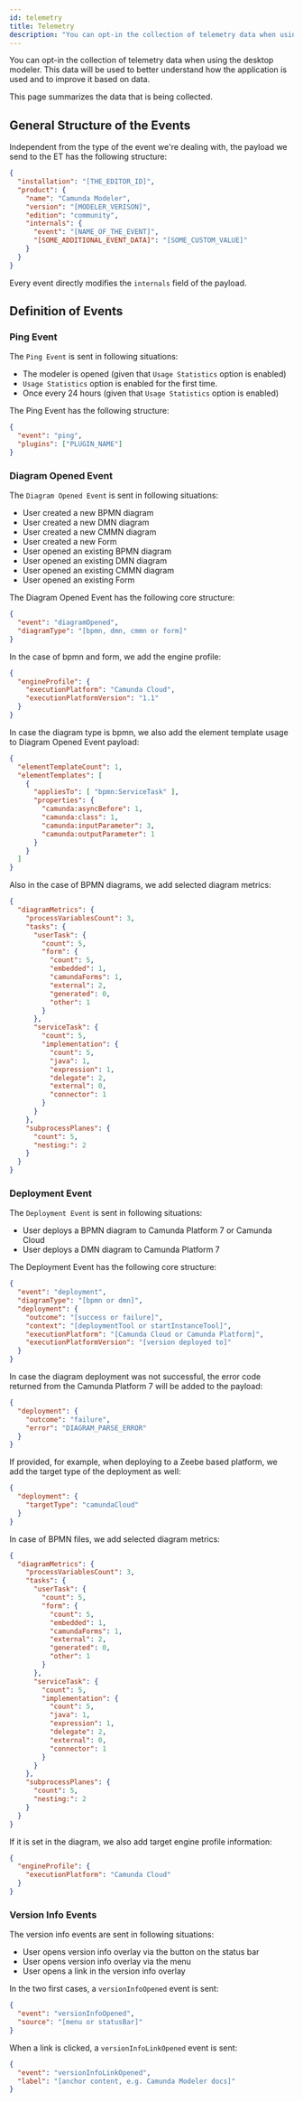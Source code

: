 ```yaml
---
id: telemetry
title: Telemetry
description: "You can opt-in the collection of telemetry data when using the desktop modeler. This data will be used to better understand how the application is used and to improve it based on data."
---
```


You can opt-in the collection of telemetry data when using the desktop modeler. This data will be used to better understand how the application is used and to improve it based on data.

This page summarizes the data that is being collected.

## General Structure of the Events
Independent from the type of the event we're dealing with, the payload we send to the ET has the following structure:
```json
{
  "installation": "[THE_EDITOR_ID]",
  "product": {
    "name": "Camunda Modeler",
    "version": "[MODELER_VERISON]",
    "edition": "community",
    "internals": {
      "event": "[NAME_OF_THE_EVENT]",
      "[SOME_ADDITIONAL_EVENT_DATA]": "[SOME_CUSTOM_VALUE]"
    }
  }
}
```

Every event directly modifies the `internals` field of the payload.

## Definition of Events

### Ping Event
The `Ping Event` is sent in following situations:

 - The modeler is opened (given that `Usage Statistics` option is enabled)
 - `Usage Statistics` option is enabled for the first time.
 - Once every 24 hours (given that `Usage Statistics` option is enabled)

The Ping Event has the following structure:
```json
{
  "event": "ping",
  "plugins": ["PLUGIN_NAME"]
}
```

### Diagram Opened Event
The `Diagram Opened Event` is sent in following situations:

 - User created a new BPMN diagram
 - User created a new DMN diagram
 - User created a new CMMN diagram
 - User created a new Form
 - User opened an existing BPMN diagram
 - User opened an existing DMN diagram
 - User opened an existing CMMN diagram
 - User opened an existing Form

The Diagram Opened Event has the following core structure:
```json
{
  "event": "diagramOpened",
  "diagramType": "[bpmn, dmn, cmmn or form]"
}
```

In the case of bpmn and form, we add the engine profile:

```json
{
  "engineProfile": {
    "executionPlatform": "Camunda Cloud",
    "executionPlatformVersion": "1.1"
  }
}
```

In case the diagram type is bpmn, we also add the element template usage to
Diagram Opened Event payload:

```json
{
  "elementTemplateCount": 1,
  "elementTemplates": [
    {
      "appliesTo": [ "bpmn:ServiceTask" ],
      "properties": {
        "camunda:asyncBefore": 1,
        "camunda:class": 1,
        "camunda:inputParameter": 3,
        "camunda:outputParameter": 1
      }
    }
  ]
}
```

Also in the case of BPMN diagrams, we add selected diagram metrics:

```json
{
  "diagramMetrics": {
    "processVariablesCount": 3,
    "tasks": {
      "userTask": {
        "count": 5,
        "form": {
          "count": 5,
          "embedded": 1,
          "camundaForms": 1,
          "external": 2,
          "generated": 0,
          "other": 1
        }
      },
      "serviceTask": {
        "count": 5,
        "implementation": {
          "count": 5,
          "java": 1,
          "expression": 1,
          "delegate": 2,
          "external": 0,
          "connector": 1
        }
      }
    },
    "subprocessPlanes": {
      "count": 5,
      "nesting:": 2
    }
  }
}
```


### Deployment Event
The `Deployment Event` is sent in following situations:

 - User deploys a BPMN diagram to Camunda Platform 7 or Camunda Cloud
 - User deploys a DMN diagram to Camunda Platform 7

The Deployment Event has the following core structure:
```json
{
  "event": "deployment",
  "diagramType": "[bpmn or dmn]",
  "deployment": {
    "outcome": "[success or failure]",
    "context": "[deploymentTool or startInstanceTool]",
    "executionPlatform": "[Camunda Cloud or Camunda Platform]",
    "executionPlatformVersion": "[version deployed to]"
  }
}
```

In case the diagram deployment was not successful, the error code returned from the Camunda Platform 7 will be added to the payload:

```json
{
  "deployment": {
    "outcome": "failure",
    "error": "DIAGRAM_PARSE_ERROR"
  }
}
```

If provided, for example, when deploying to a Zeebe based platform, we add the target type of the deployment as well:

```json
{
  "deployment": {
    "targetType": "camundaCloud"
  }
}
```

In case of BPMN files, we add selected diagram metrics:

```json
{
  "diagramMetrics": {
    "processVariablesCount": 3,
    "tasks": {
      "userTask": {
        "count": 5,
        "form": {
          "count": 5,
          "embedded": 1,
          "camundaForms": 1,
          "external": 2,
          "generated": 0,
          "other": 1
        }
      },
      "serviceTask": {
        "count": 5,
        "implementation": {
          "count": 5,
          "java": 1,
          "expression": 1,
          "delegate": 2,
          "external": 0,
          "connector": 1
        }
      }
    },
    "subprocessPlanes": {
      "count": 5,
      "nesting:": 2
    }
  }
}
```

If it is set in the diagram, we also add target engine profile information:

```json
{
  "engineProfile": {
    "executionPlatform": "Camunda Cloud"
  }
}
```


### Version Info Events

The version info events are sent in following situations:

 - User opens version info overlay via the button on the status bar
 - User opens version info overlay via the menu
 - User opens a link in the version info overlay

In the two first cases, a `versionInfoOpened` event is sent:

```json
{
  "event": "versionInfoOpened",
  "source": "[menu or statusBar]"
}
```

When a link is clicked, a `versionInfoLinkOpened` event is sent:

```json
{
  "event": "versionInfoLinkOpened",
  "label": "[anchor content, e.g. Camunda Modeler docs]"
}
```
